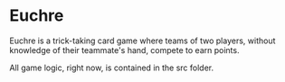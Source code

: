 # Euchre

Euchre is a trick-taking card game where teams of two players, without knowledge of their teammate's hand, compete to earn points.

All game logic, right now, is contained in the src folder.



